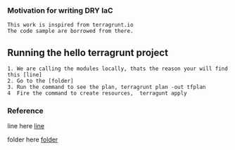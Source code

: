 ### Motivation for writing DRY IaC
```text
This work is inspired from terragrunt.io
The code sample are borrowed from there.
```

## Running the hello terragrunt project
```text
1. We are calling the modules locally, thats the reason your will find this [line]
2. Go to the [folder]
3. Run the command to see the plan, terragrunt plan -out tfplan 
4  Fire the command to create resources,  terragunt apply
```
### Reference
line here [line]

folder here [folder]

[line]: <https://github.com/santoshr1016/squash_terraform/blob/master/day3/hello_terragrunt/dry_terragrunt/environment/ap-southeast-1/qa/webserver-cluster/terragrunt.hcl#L13>
[folder]: <https://github.com/santoshr1016/squash_terraform/tree/master/day3/hello_terragrunt/dry_terragrunt/environment/ap-southeast-1/qa/webserver-cluster>